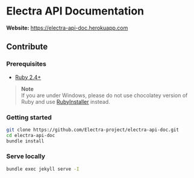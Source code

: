 # Electra API Documentation

**Website:** https://electra-api-doc.herokuapp.com

## Contribute

### Prerequisites

- [Ruby 2.4+](https://www.ruby-lang.org)

> **Note**<br>
> If you are under Windows, please do not use chocolatey version of Ruby and use [RubyInstaller](https://rubyinstaller.org) instead.

### Getting started

```bash
git clone https://github.com/Electra-project/electra-api-doc.git
cd electra-api-doc
bundle install
```

### Serve locally

```bash
bundle exec jekyll serve -I
```
